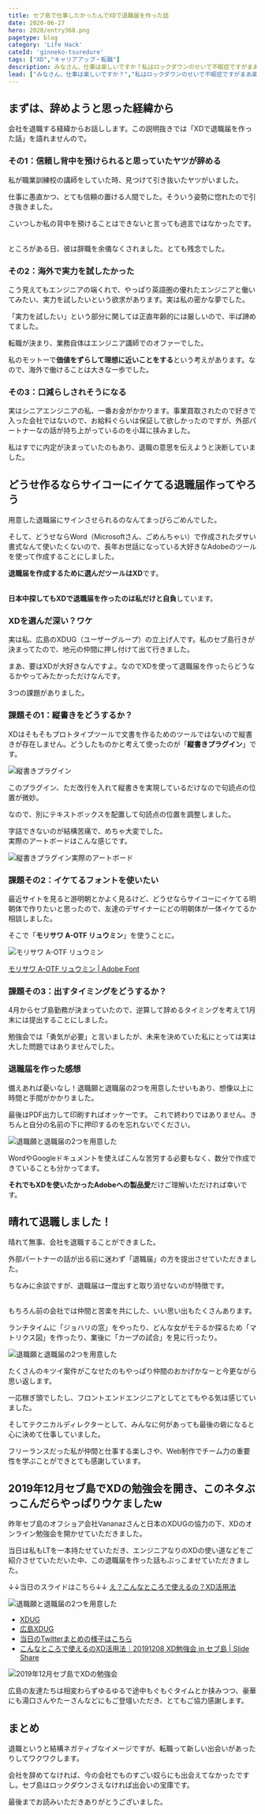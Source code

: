 ```yaml
---
title: セブ島で仕事したかったんでXDで退職届を作った話
date: 2020-06-27
hero: 2020/entry368.png
pagetype: blog
category: 'Life Hack'
cateId: 'ginneko-tsuredure'
tags: ["XD","キャリアアップ・転職"]
description: みなさん、仕事は楽しいですか？私はロックダウンのせいで不眠症ですがまあ楽しく仕事できていると思います。昨年、セブ島で開いたXD勉強会を開催させいただき、僭越ながら私もLTでXDの使い道を紹介させていただきました。最終的に退職届を作った話まで披露して大変ご好評いただきました。もう1年半前の話ですし、せっかくなので差し障りない程度に経緯を話しておこうかと思います。
lead: ["みなさん、仕事は楽しいですか？","私はロックダウンのせいで不眠症ですがまあ楽しく仕事できていると思います。","昨年、セブ島で開いたXD勉強会を開催させいただき、僭越ながら私もLTでXDの使い道を紹介させていただきました。最終的に退職届を作った話まで披露して大変ご好評いただきました。","もう1年半前の話ですし、せっかくなので差し障りない程度に経緯を話しておこうかと思います。"]
---
```


## まずは、辞めようと思った経緯から
会社を退職する経緯からお話しします。この説明抜きでは「XDで退職届を作った話」を語れませんので。
### その1：信頼し背中を預けられると思っていたヤツが辞める
私が職業訓練校の講師をしていた時、見つけて引き抜いたヤツがいました。

仕事に愚直かつ、とても信頼の置ける人間でした。そういう姿勢に惚れたので引き抜きました。

こいつしか私の背中を預けることはできないと言っても過言ではなかったです。<br><br>

ところがある日、彼は辞職を余儀なくされました。とても残念でした。

### その2：海外で実力を試したかった
こう見えてもエンジニアの端くれで、やっぱり英語圏の優れたエンジニアと働いてみたい、実力を試したいという欲求があります。実は私の密かな夢でした。

「実力を試したい」という部分に関しては正直年齢的には厳しいので、半ば諦めてました。

転職が決まり、業務自体はエンジニア講師でのオファーでした。

私のモットーで**価値をずらして理想に近いことをする**という考えがあります。なので、海外で働けることは大きな一歩でした。

### その3：口減らしされそうになる
実はシニアエンジニアの私、一番お金がかかります。事業買取されたので好きで入った会社ではないので、お給料ぐらいは保証して欲しかったのですが、外部パートナーなの話が持ち上がっているのを小耳に挟みました。

私はすでに内定が決まっていたのもあり、退職の意思を伝えようと決断していました。

## どうせ作るならサイコーにイケてる退職届作ってやろう
用意した退職届にサインさせられるのなんてまっぴらごめんでした。

そして、どうせならWord（Microsoftさん、ごめんちゃい）で作成されたダサい書式なんて使いたくないので、長年お世話になっている大好きなAdobeのツールを使って作成することにしました。

**退職届を作成するために選んだツールはXD**です。<br><br>


**日本中探してもXDで退職届を作ったのは私だけと自負**しています。

### XDを選んだ深い？ワケ
実は私、広島のXDUG（ユーザーグループ）の立上げ人です。私のセブ島行きが決まってたので、地元の仲間に押し付けて出て行きました。

まあ、要はXDが大好きなんですよ。なのでXDを使って退職届を作ったらどうなるかやってみたかっただけなんです。

3つの課題がありました。

### 課題その1：縦書きをどうするか？
XDはそもそもプロトタイプツールで文書を作るためのツールではないので縦書きが存在しません。どうしたものかと考えて使ったのが「**縦書きプラグイン**」です。

![縦書きプラグイン](./images/2020/06/entry368-1.png)

このプラグイン、ただ改行を入れて縦書きを実現しているだけなので句読点の位置が微妙。

なので、別にテキストボックスを配置して句読点の位置を調整しました。

字詰できないのが結構苦痛で、めちゃ大変でした。<br>
実際のアートボードはこんな感じです。

![縦書きプラグイン実際のアートボード](./images/2020/06/entry368-2.png)

### 課題その2：イケてるフォントを使いたい
最近サイトを見ると游明朝とかよく見るけど、どうせならサイコーにイケてる明朝体で作りたいと思ったので、友達のデザイナーにどの明朝体が一体イケてるか相談しました。

そこで「**モリサワ A-OTF リュウミン**」を使うことに。

![モリサワ A-OTF リュウミン](./images/2020/06/entry368-2-1.png)

[モリサワ A-OTF リュウミン | Adobe Font](https://fonts.adobe.com/fonts/a-otf-ryumin-pr6n)

### 課題その3：出すタイミングをどうするか？
4月からセブ島勤務が決まっていたので、逆算して辞めるタイミングを考えて1月末には提出することにしました。

勉強会では「勇気が必要」と言いましたが、未来を決めていた私にとっては実は大した問題ではありませんでした。

### 退職届を作った感想
備えあれば憂いなし！退職願と退職届の2つを用意したせいもあり、想像以上に時間と手間がかかりました。

最後はPDF出力して印刷すればオッケーです。
これで終わりではありません。きちんと自分の名前の下に押印するのを忘れないでください。

![退職願と退職届の2つを用意した](./images/2020/06/entry368-3.png)

WordやGoogleドキュメントを使えばこんな苦労する必要もなく、数分で作成できていることも分かってます。

**それでもXDを使いたかったAdobeへの製品愛**だけご理解いただければ幸いです。

## 晴れて退職しました！
晴れて無事、会社を退職することができました。

外部パートナーの話が出る前に迷わず「退職届」の方を提出させていただきました。

ちなみに余談ですが、退職届は一度出すと取り消せないのが特徴です。<br><br>



もちろん前の会社では仲間と苦楽を共にした、いい思い出もたくさんあります。

ランチタイムに「ジョハリの窓」をやったり、どんな女がモテるか探るため「マトリクス図」を作ったり、業後に「カープの試合」を見に行ったり。

![退職願と退職届の2つを用意した](./images/2020/06/entry368-4.jpg)

たくさんのキツイ案件がこなせたのもやっぱり仲間のおかげかなーと今更ながら思い返します。

一応稼ぎ頭でしたし、フロントエンドエンジニアとしてとてもやる気は感じていました。

そしてテクニカルディレクターとして、みんなに何があっても最後の砦になると心に決めて仕事していました。

フリーランスだった私が仲間と仕事する楽しさや、Web制作でチーム力の重要性を学ぶことができとても感謝しています。

## 2019年12月セブ島でXDの勉強会を開き、このネタぶっこんだらやっぱりウケましたw
昨年セブ島のオフショア会社Vananazさんと日本のXDUGの協力の下、XDのオンライン勉強会を開かせていただきました。

当日は私もLTを一本持たせていただき、エンジニアなりのXDの使い道などをご紹介させていただいた中、この退職届を作った話もぶっこませていただきました。

↓↓当日のスライドはこちら↓↓
[え？こんなところで使えるの？XD活用法](https://ginneko-atelier.com/packages/newginneko/themes/newginneko/assets/portfolio/pdf/20191208_XD-cebu-slide.pdf)

![退職願と退職届の2つを用意した](./images/2020/06/entry368-5.png)

* [XDUG](https://xdug.jp/)
* [広島XDUG](https://xdug.jp/hiroshima/)
* [当日のTwitterまとめの様子はこちら](https://twitter.com/hashtag/XDCebu?src=hashtag_click&f=live)
* [こんなところで使えるのXD活用法｜20191208 XD勉強会 in セブ島 | Slide Share](https://www2.slideshare.net/yurikamimori/xd20191208-xd-in)

![2019年12月セブ島でXDの勉強会](./images/2020/06/entry368-6.jpg)

広島の友達たちは相変わらずゆるゆるで途中もぐもぐタイムとか挟みつつ、豪華にも湯口さんやたーさんなどにもご登壇いただき、とてもご協力感謝します。

## まとめ
退職というと結構ネガティブなイメージですが、転職って新しい出会いがあったりしてワクワクします。

会社を辞めてなければ、今の会社でものすごい奴らにも出会えてなかったですし。セブ島はロックダウンさえなければ出会いの宝庫です。

最後までお読みいただきありがとうございました。

<!-- ## おまけ・XD退職届のDLはこちらから
せっかくなのでXDの退職届と退職願の雛形を作ってますので、興味ある方はこちらご利用ください。

<p class="u-text-center"><a class="p-btn--detail" href="/packages/newginneko/themes/newginneko/assets/resignation.zip">データダウンロード</a></p> -->
